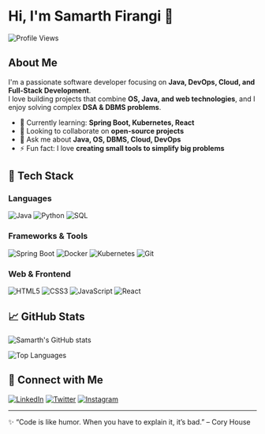 <!--
### Hi there 👋, I'm Samarth Firangi
-->

# Hi, I'm Samarth Firangi 👋

![Profile Views](https://komarev.com/ghpvc/?username=samscam18&color=blue)

## About Me
I'm a passionate software developer focusing on **Java, DevOps, Cloud, and Full-Stack Development**.  
I love building projects that combine **OS, Java, and web technologies**, and I enjoy solving complex **DSA & DBMS problems**.

- 🌱 Currently learning: **Spring Boot, Kubernetes, React**
- 👯 Looking to collaborate on **open-source projects**
- 💬 Ask me about **Java, OS, DBMS, Cloud, DevOps**
- ⚡ Fun fact: I love **creating small tools to simplify big problems**

## 🚀 Tech Stack

### Languages
![Java](https://img.shields.io/badge/Java-ED8B00?style=for-the-badge&logo=java&logoColor=white)
![Python](https://img.shields.io/badge/Python-3776AB?style=for-the-badge&logo=python&logoColor=white)
![SQL](https://img.shields.io/badge/SQL-00599C?style=for-the-badge&logo=mysql&logoColor=white)

### Frameworks & Tools
![Spring Boot](https://img.shields.io/badge/SpringBoot-6DB33F?style=for-the-badge&logo=spring&logoColor=white)
![Docker](https://img.shields.io/badge/Docker-2496ED?style=for-the-badge&logo=docker&logoColor=white)
![Kubernetes](https://img.shields.io/badge/Kubernetes-326CE5?style=for-the-badge&logo=kubernetes&logoColor=white)
![Git](https://img.shields.io/badge/Git-F05032?style=for-the-badge&logo=git&logoColor=white)

### Web & Frontend
![HTML5](https://img.shields.io/badge/HTML5-E34F26?style=for-the-badge&logo=html5&logoColor=white)
![CSS3](https://img.shields.io/badge/CSS3-1572B6?style=for-the-badge&logo=css3&logoColor=white)
![JavaScript](https://img.shields.io/badge/JavaScript-F7DF1E?style=for-the-badge&logo=javascript&logoColor=black)
![React](https://img.shields.io/badge/React-61DAFB?style=for-the-badge&logo=react&logoColor=black)

## 📈 GitHub Stats
![Samarth's GitHub stats](https://github-readme-stats.vercel.app/api?username=samscam18&show_icons=true&hide_border=true&count_private=true&theme=radical)

![Top Languages](https://github-readme-stats.vercel.app/api/top-langs/?username=samscam18&layout=compact&theme=radical)

## 🔗 Connect with Me
[![LinkedIn](https://img.shields.io/badge/LinkedIn-0A66C2?style=for-the-badge&logo=linkedin&logoColor=white)](https://linkedin.com/in/your-linkedin)
[![Twitter](https://img.shields.io/badge/Twitter-1DA1F2?style=for-the-badge&logo=twitter&logoColor=white)](https://twitter.com/your-twitter)
[![Instagram](https://img.shields.io/badge/Instagram-E4405F?style=for-the-badge&logo=instagram&logoColor=white)](https://instagram.com/your-instagram)

---

✨ “Code is like humor. When you have to explain it, it’s bad.” – Cory House
